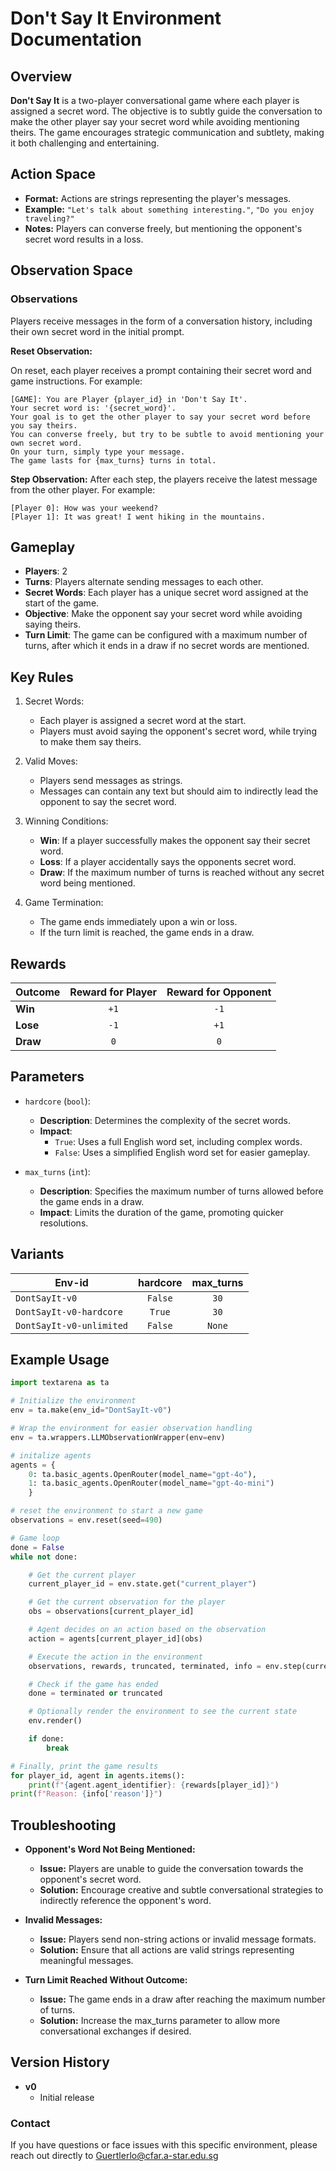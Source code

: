 # Don't Say It Environment Documentation

## Overview

**Don't Say It** is a two-player conversational game where each player is assigned a secret word. The objective is to subtly guide the conversation to make the other player say your secret word while avoiding mentioning theirs. The game encourages strategic communication and subtlety, making it both challenging and entertaining.

## Action Space

- **Format:** Actions are strings representing the player's messages.
- **Example:** `"Let's talk about something interesting."`, `"Do you enjoy traveling?"`
- **Notes:** Players can converse freely, but mentioning the opponent's secret word results in a loss.

## Observation Space

### Observations

Players receive messages in the form of a conversation history, including their own secret word in the initial prompt.

**Reset Observation:**

On reset, each player receives a prompt containing their secret word and game instructions. For example:
```plaintext
[GAME]: You are Player {player_id} in 'Don't Say It'.
Your secret word is: '{secret_word}'.
Your goal is to get the other player to say your secret word before you say theirs.
You can converse freely, but try to be subtle to avoid mentioning your own secret word.
On your turn, simply type your message.
The game lasts for {max_turns} turns in total.
```

**Step Observation:**
After each step, the players receive the latest message from the other player. For example:
```plaintext
[Player 0]: How was your weekend?
[Player 1]: It was great! I went hiking in the mountains.
```

## Gameplay
- **Players**: 2
- **Turns**: Players alternate sending messages to each other.
- **Secret Words**: Each player has a unique secret word assigned at the start of the game.
- **Objective**: Make the opponent say your secret word while avoiding saying theirs.
- **Turn Limit**: The game can be configured with a maximum number of turns, after which it ends in a draw if no secret words are mentioned.

## Key Rules
1. Secret Words:
    - Each player is assigned a secret word at the start.
    - Players must avoid saying the opponent's secret word, while trying to make them say theirs.

2. Valid Moves:
    - Players send messages as strings.
    - Messages can contain any text but should aim to indirectly lead the opponent to say the secret word.

3. Winning Conditions:
    - **Win**: If a player successfully makes the opponent say their secret word.
    - **Loss**: If a player accidentally says the opponents secret word.
    - **Draw**: If the maximum number of turns is reached without any secret word being mentioned.

4. Game Termination:
    - The game ends immediately upon a win or loss.
    - If the turn limit is reached, the game ends in a draw.

## Rewards

| Outcome          | Reward for Player | Reward for Opponent |
|------------------|:-----------------:|:-------------------:|
| **Win**          | `+1`              | `-1`               |
| **Lose**         | `-1`              | `+1`               |
| **Draw**         | `0`               | `0`                |


## Parameters

- `hardcore` (`bool`):
    - **Description**: Determines the complexity of the secret words.
    - **Impact**:
        - `True`: Uses a full English word set, including complex words.
        - `False`: Uses a simplified English word set for easier gameplay.

- `max_turns` (`int`):
    - **Description**: Specifies the maximum number of turns allowed before the game ends in a draw.
    - **Impact**: Limits the duration of the game, promoting quicker resolutions.



## Variants

| Env-id                   | hardcore | max_turns |
|--------------------------|:--------:|:---------:|
| `DontSayIt-v0`           | `False`  |    `30`   |
| `DontSayIt-v0-hardcore`  | `True`   |    `30`   |
| `DontSayIt-v0-unlimited` | `False`  |   `None`  |

## Example Usage

```python
import textarena as ta

# Initialize the environment
env = ta.make(env_id="DontSayIt-v0")

# Wrap the environment for easier observation handling
env = ta.wrappers.LLMObservationWrapper(env=env)

# initalize agents
agents = {
    0: ta.basic_agents.OpenRouter(model_name="gpt-4o"),
    1: ta.basic_agents.OpenRouter(model_name="gpt-4o-mini")
    }

# reset the environment to start a new game
observations = env.reset(seed=490)

# Game loop
done = False
while not done:

    # Get the current player
    current_player_id = env.state.get("current_player")

    # Get the current observation for the player
    obs = observations[current_player_id]

    # Agent decides on an action based on the observation
    action = agents[current_player_id](obs)

    # Execute the action in the environment
    observations, rewards, truncated, terminated, info = env.step(current_player_id, action)

    # Check if the game has ended
    done = terminated or truncated

    # Optionally render the environment to see the current state
    env.render()

    if done:
        break

# Finally, print the game results
for player_id, agent in agents.items():
    print(f"{agent.agent_identifier}: {rewards[player_id]}")
print(f"Reason: {info['reason']}")
```

## Troubleshooting

- **Opponent's Word Not Being Mentioned:**
    - **Issue:** Players are unable to guide the conversation towards the opponent's secret word.
    - **Solution:** Encourage creative and subtle conversational strategies to indirectly reference the opponent's word.

- **Invalid Messages:**
    - **Issue:** Players send non-string actions or invalid message formats.
    - **Solution:** Ensure that all actions are valid strings representing meaningful messages.

- **Turn Limit Reached Without Outcome:**
    - **Issue:** The game ends in a draw after reaching the maximum number of turns.
    - **Solution:** Increase the max_turns parameter to allow more conversational exchanges if desired.

## Version History
- **v0**
  - Initial release 



### Contact
If you have questions or face issues with this specific environment, please reach out directly to Guertlerlo@cfar.a-star.edu.sg
